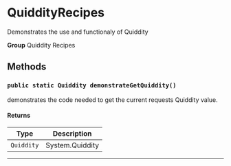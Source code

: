 # QuiddityRecipes

Demonstrates the use and functionaly of Quiddity


**Group** Quiddity Recipes

## Methods
### `public static Quiddity demonstrateGetQuiddity()`

demonstrates the code needed to get the current requests
Quiddity value.

#### Returns

|Type|Description|
|---|---|
|`Quiddity`|System.Quiddity|

---
